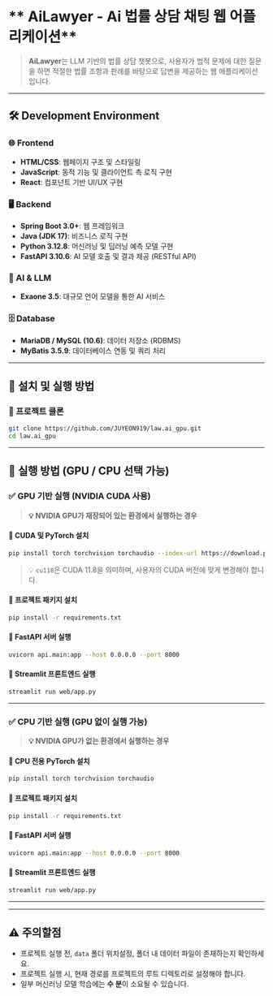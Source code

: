 # ** AiLawyer - Ai 법률 상담 채팅 웹 어플리케이션**  


> **AiLawyer**는 LLM 기반의 법률 상담 챗봇으로, 사용자가 법적 문제에 대한 질문을 하면 적절한 법률 조항과 판례를 바탕으로 답변을 제공하는 웹 애플리케이션입니다.  

---

## 🛠 Development Environment  

### 🌐 Frontend  
- **HTML/CSS**: 웹페이지 구조 및 스타일링  
- **JavaScript**: 동적 기능 및 클라이언트 측 로직 구현  
- **React**: 컴포넌트 기반 UI/UX 구현  

### 🖥 Backend  
- **Spring Boot 3.0+**: 웹 프레임워크  
- **Java (JDK 17)**: 비즈니스 로직 구현  
- **Python 3.12.8**: 머신러닝 및 딥러닝 예측 모델 구현  
- **FastAPI 3.10.6**: AI 모델 호출 및 결과 제공 (RESTful API)  

### 🤖 AI & LLM  
- **Exaone 3.5**: 대규모 언어 모델을 통한 AI 서비스  

### 🗄 Database  
- **MariaDB / MySQL (10.6)**: 데이터 저장소 (RDBMS)  
- **MyBatis 3.5.9**: 데이터베이스 연동 및 쿼리 처리  

---

## **🔧 설치 및 실행 방법**  

### **🔢 프로젝트 클론**  
```bash
git clone https://github.com/JUYEON919/law.ai_gpu.git
cd law.ai_gpu
```

---

## **🚀 실행 방법 (GPU / CPU 선택 가능)**  

### ✅ **GPU 기반 실행 (NVIDIA CUDA 사용)**  
> **💡 NVIDIA GPU가 재장되어 있는 환경에서 실행하는 경우**  

#### **🔢 CUDA 및 PyTorch 설치**  
```bash
pip install torch torchvision torchaudio --index-url https://download.pytorch.org/whl/cu118
```
> 💡 `cu118`은 CUDA 11.8을 의미하며, 사용자의 CUDA 버전에 맞게 변경해야 합니다.

#### **🔢 프로젝트 패키지 설치**  
```bash
pip install -r requirements.txt
```

#### **🔢 FastAPI 서버 실행**  
```bash
uvicorn api.main:app --host 0.0.0.0 --port 8000
```

#### **🔢 Streamlit 프론트엔드 실행**  
```bash
streamlit run web/app.py
```

---

### ✅ **CPU 기반 실행 (GPU 없이 실행 가능)**  
> **💡 NVIDIA GPU가 없는 환경에서 실행하는 경우**  

#### **🔢 CPU 전용 PyTorch 설치**  
```bash
pip install torch torchvision torchaudio
```

#### **🔢 프로젝트 패키지 설치**  
```bash
pip install -r requirements.txt
```

#### **🔢 FastAPI 서버 실행**  
```bash
uvicorn api.main:app --host 0.0.0.0 --port 8000
```

#### **🔢 Streamlit 프론트엔드 실행**  
```bash
streamlit run web/app.py
```

---



---
## ⚠️ 주의할점

- 프로젝트 실행 전, `data` 폴더 위치설정, 폴더 내 데이터 파일이 존재하는지 확인하세요.
- 프로젝트 실행 시, 현재 경로를 프로젝트의 루트 디렉토리로 설정해야 합니다.
- 일부 머신러닝 모델 학습에는 **수 분**이 소요될 수 있습니다.


